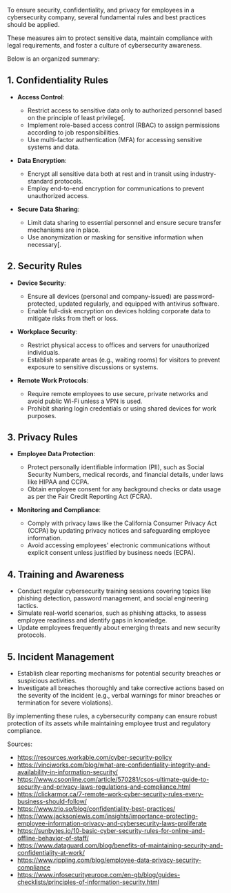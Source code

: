 To ensure security, confidentiality, and privacy for employees in a cybersecurity company, several fundamental rules and best practices should be applied. 

These measures aim to protect sensitive data, maintain compliance with legal requirements, and foster a culture of cybersecurity awareness. 

Below is an organized summary:

## **1. Confidentiality Rules**
- **Access Control**:
  - Restrict access to sensitive data only to authorized personnel based on the principle of least privilege[.
  - Implement role-based access control (RBAC) to assign permissions according to job responsibilities.
  - Use multi-factor authentication (MFA) for accessing sensitive systems and data.
  
- **Data Encryption**:
  - Encrypt all sensitive data both at rest and in transit using industry-standard protocols.
  - Employ end-to-end encryption for communications to prevent unauthorized access.

- **Secure Data Sharing**:
  - Limit data sharing to essential personnel and ensure secure transfer mechanisms are in place.
  - Use anonymization or masking for sensitive information when necessary[.

## **2. Security Rules**
- **Device Security**:
  - Ensure all devices (personal and company-issued) are password-protected, updated regularly, and equipped with antivirus software.
  - Enable full-disk encryption on devices holding corporate data to mitigate risks from theft or loss.

- **Workplace Security**:
  - Restrict physical access to offices and servers for unauthorized individuals.
  - Establish separate areas (e.g., waiting rooms) for visitors to prevent exposure to sensitive discussions or systems.

- **Remote Work Protocols**:
  - Require remote employees to use secure, private networks and avoid public Wi-Fi unless a VPN is used.
  - Prohibit sharing login credentials or using shared devices for work purposes.

## **3. Privacy Rules**
- **Employee Data Protection**:
  - Protect personally identifiable information (PII), such as Social Security Numbers, medical records, and financial details, under laws like HIPAA and CCPA.
  - Obtain employee consent for any background checks or data usage as per the Fair Credit Reporting Act (FCRA).

- **Monitoring and Compliance**:
  - Comply with privacy laws like the California Consumer Privacy Act (CCPA) by updating privacy notices and safeguarding employee information.
  - Avoid accessing employees' electronic communications without explicit consent unless justified by business needs (ECPA).

## **4. Training and Awareness**
- Conduct regular cybersecurity training sessions covering topics like phishing detection, password management, and social engineering tactics.
- Simulate real-world scenarios, such as phishing attacks, to assess employee readiness and identify gaps in knowledge.
- Update employees frequently about emerging threats and new security protocols.

## **5. Incident Management**
- Establish clear reporting mechanisms for potential security breaches or suspicious activities.
- Investigate all breaches thoroughly and take corrective actions based on the severity of the incident (e.g., verbal warnings for minor breaches or termination for severe violations).

By implementing these rules, a cybersecurity company can ensure robust protection of its assets while maintaining employee trust and regulatory compliance.

Sources:
- https://resources.workable.com/cyber-security-policy
- https://vinciworks.com/blog/what-are-confidentiality-integrity-and-availability-in-information-security/
- https://www.csoonline.com/article/570281/csos-ultimate-guide-to-security-and-privacy-laws-regulations-and-compliance.html
- https://clickarmor.ca/7-remote-work-cyber-security-rules-every-business-should-follow/
- https://www.trio.so/blog/confidentiality-best-practices/
- https://www.jacksonlewis.com/insights/importance-protecting-employee-information-privacy-and-cybersecurity-laws-proliferate
- https://sunbytes.io/10-basic-cyber-security-rules-for-online-and-offline-behavior-of-staff/
- https://www.dataguard.com/blog/benefits-of-maintaining-security-and-confidentiality-at-work/
- https://www.rippling.com/blog/employee-data-privacy-security-compliance
- https://www.infosecurityeurope.com/en-gb/blog/guides-checklists/principles-of-information-security.html
